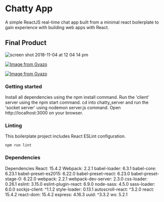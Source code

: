 # Chatty App

A simple ReactJS real-time chat app built from a minimal react boilerplate to gain experience with building web apps with React.

 ## Final Product
![screen shot 2018-11-04 at 12 04 14 pm](https://user-images.githubusercontent.com/38871325/47969263-cea4fc00-e029-11e8-9731-3bb0d6d0c5e7.png)

[![Image from Gyazo](https://i.gyazo.com/75c802b6c0220479b15639503dd1f5a6.gif)](https://gyazo.com/75c802b6c0220479b15639503dd1f5a6)

[![Image from Gyazo](https://i.gyazo.com/b5d7b909f203b91f2de93f6fed35cc34.gif)](https://gyazo.com/b5d7b909f203b91f2de93f6fed35cc34)

### Getting started

Install all dependencies using the npm install command.
Run the 'client' server using the npm start command.
cd into chatty_server and run the 'socket server' using nodemon server.js command.
Open http://localhost:3000 on your browser.


### Linting

This boilerplate project includes React ESLint configuration.

```
npm run lint
```

### Dependencies

Dependencies
React: 15.4.2
Webpack: 2.2.1
babel-loader: 6.3.1
babel-core: 6.23.1
babel-preset-es2015: 6.22.0
babel-preset-react: 6.23.0
babel-preset-stage-0: 6.22.0
webpack: 2.2.1
webpack-dev-server: 2.3.0
css-loader: 0.26.1
eslint: 3.15.0
eslint-plugin-react: 6.9.0
node-sass: 4.5.0
sass-loader: 6.0.0
sockjs-client: ^1.1.2
style-loader: 0.13.1
autoscroll-react: ^3.2.0
react: 15.4.2
react-dom: 15.4.2
express: 4.16.3
uuid: ^3.3.2
ws: 5.2.1
